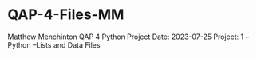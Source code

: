 # QAP-4-Files-MM
Matthew Menchinton QAP 4 Python Project
Date: 2023-07-25
Project: 1 –Python –Lists and Data Files
